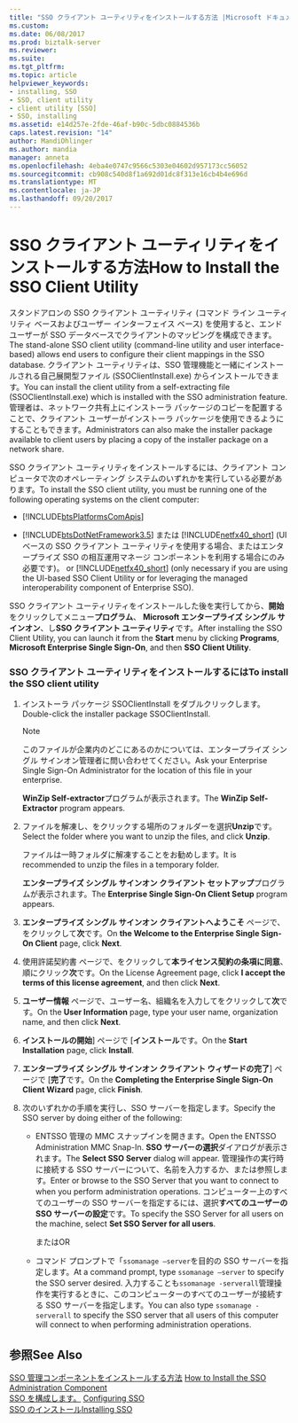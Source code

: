 ```yaml
---
title: "SSO クライアント ユーティリティをインストールする方法 |Microsoft ドキュメント"
ms.custom: 
ms.date: 06/08/2017
ms.prod: biztalk-server
ms.reviewer: 
ms.suite: 
ms.tgt_pltfrm: 
ms.topic: article
helpviewer_keywords:
- installing, SSO
- SSO, client utility
- client utility [SSO]
- SSO, installing
ms.assetid: e14d257e-2fde-46af-b90c-5dbc0884536b
caps.latest.revision: "14"
author: MandiOhlinger
ms.author: mandia
manager: anneta
ms.openlocfilehash: 4eba4e0747c9566c5303e04602d957173cc56052
ms.sourcegitcommit: cb908c540d8f1a692d01dc8f313e16cb4b4e696d
ms.translationtype: MT
ms.contentlocale: ja-JP
ms.lasthandoff: 09/20/2017
---
```

# <a name="how-to-install-the-sso-client-utility"></a><span data-ttu-id="1b241-102">SSO クライアント ユーティリティをインストールする方法</span><span class="sxs-lookup"><span data-stu-id="1b241-102">How to Install the SSO Client Utility</span></span>
<span data-ttu-id="1b241-103">スタンドアロンの SSO クライアント ユーティリティ (コマンド ライン ユーティリティ ベースおよびユーザー インターフェイス ベース) を使用すると、エンド ユーザーが SSO データベースでクライアントのマッピングを構成できます。</span><span class="sxs-lookup"><span data-stu-id="1b241-103">The stand-alone SSO client utility (command-line utility and user interface-based) allows end users to configure their client mappings in the SSO database.</span></span> <span data-ttu-id="1b241-104">クライアント ユーティリティは、SSO 管理機能と一緒にインストールされる自己展開型ファイル (SSOClientInstall.exe) からインストールできます。</span><span class="sxs-lookup"><span data-stu-id="1b241-104">You can install the client utility from a self-extracting file (SSOClientInstall.exe) which is installed with the SSO administration feature.</span></span> <span data-ttu-id="1b241-105">管理者は、ネットワーク共有上にインストーラ パッケージのコピーを配置することで、クライアント ユーザーがインストーラ パッケージを使用できるようにすることもできます。</span><span class="sxs-lookup"><span data-stu-id="1b241-105">Administrators can also make the installer package available to client users by placing a copy of the installer package on a network share.</span></span>  
  
 <span data-ttu-id="1b241-106">SSO クライアント ユーティリティをインストールするには、クライアント コンピュータで次のオペレーティング システムのいずれかを実行している必要があります。</span><span class="sxs-lookup"><span data-stu-id="1b241-106">To install the SSO client utility, you must be running one of the following operating systems on the client computer:</span></span>  
  
-   [!INCLUDE[btsPlatformsComApis](../includes/btsplatformscomapis-md.md)]  
  
-   [!INCLUDE[btsDotNetFramework3.5](../includes/btsdotnetframework3-5-md.md)]<span data-ttu-id="1b241-107"> または [!INCLUDE[netfx40_short](../includes/netfx40-short-md.md)] (UI ベースの SSO クライアント ユーティリティを使用する場合、またはエンタープライズ SSO の相互運用マネージ コンポーネントを利用する場合にのみ必要です)。</span><span class="sxs-lookup"><span data-stu-id="1b241-107"> or [!INCLUDE[netfx40_short](../includes/netfx40-short-md.md)] (only necessary if you are using the UI-based SSO Client Utility or for leveraging the managed interoperability component of Enterprise SSO).</span></span>  
  
 <span data-ttu-id="1b241-108">SSO クライアント ユーティリティをインストールした後を実行してから、**開始** をクリックしてメニュー**プログラム**、 **Microsoft エンタープライズ シングル サインオン**、し**SSO クライアント ユーティリティ**です。</span><span class="sxs-lookup"><span data-stu-id="1b241-108">After installing the SSO Client Utility, you can launch it from the **Start** menu by clicking **Programs**, **Microsoft Enterprise Single Sign-On**, and then **SSO Client Utility**.</span></span>  
  
### <a name="to-install-the-sso-client-utility"></a><span data-ttu-id="1b241-109">SSO クライアント ユーティリティをインストールするには</span><span class="sxs-lookup"><span data-stu-id="1b241-109">To install the SSO client utility</span></span>  
  
1.  <span data-ttu-id="1b241-110">インストーラ パッケージ SSOClientInstall をダブルクリックします。</span><span class="sxs-lookup"><span data-stu-id="1b241-110">Double-click the installer package SSOClientInstall.</span></span>  
  
    > [!NOTE]
    >  <span data-ttu-id="1b241-111">このファイルが企業内のどこにあるのかについては、エンタープライズ シングル サインオン管理者に問い合わせてください。</span><span class="sxs-lookup"><span data-stu-id="1b241-111">Ask your Enterprise Single Sign-On Administrator for the location of this file in your enterprise.</span></span>  
  
     <span data-ttu-id="1b241-112">**WinZip Self-extractor**プログラムが表示されます。</span><span class="sxs-lookup"><span data-stu-id="1b241-112">The **WinZip Self-Extractor** program appears.</span></span>  
  
2.  <span data-ttu-id="1b241-113">ファイルを解凍し、をクリックする場所のフォルダーを選択**Unzip**です。</span><span class="sxs-lookup"><span data-stu-id="1b241-113">Select the folder where you want to unzip the files, and click **Unzip**.</span></span>  
  
     <span data-ttu-id="1b241-114">ファイルは一時フォルダに解凍することをお勧めします。</span><span class="sxs-lookup"><span data-stu-id="1b241-114">It is recommended to unzip the files in a temporary folder.</span></span>  
  
     <span data-ttu-id="1b241-115">**エンタープライズ シングル サインオン クライアント セットアップ**プログラムが表示されます。</span><span class="sxs-lookup"><span data-stu-id="1b241-115">The **Enterprise Single Sign-On Client Setup** program appears.</span></span>  
  
3.  <span data-ttu-id="1b241-116">**エンタープライズ シングル サインオン クライアントへようこそ**  ページで、をクリックして**次**です。</span><span class="sxs-lookup"><span data-stu-id="1b241-116">On **the Welcome to the Enterprise Single Sign-On Client** page, click **Next**.</span></span>  
  
4.  <span data-ttu-id="1b241-117">使用許諾契約書 ページで、をクリックして**本ライセンス契約の条項に同意**、順にクリック**次**です。</span><span class="sxs-lookup"><span data-stu-id="1b241-117">On the License Agreement page, click **I accept the terms of this license agreement**, and then click **Next**.</span></span>  
  
5.  <span data-ttu-id="1b241-118">**ユーザー情報** ページで、ユーザー名、組織名を入力してをクリックして**次**です。</span><span class="sxs-lookup"><span data-stu-id="1b241-118">On the **User Information** page, type your user name, organization name, and then click **Next**.</span></span>  
  
6.  <span data-ttu-id="1b241-119">**インストールの開始**] ページで [**インストール**です。</span><span class="sxs-lookup"><span data-stu-id="1b241-119">On the **Start Installation** page, click **Install**.</span></span>  
  
7.  <span data-ttu-id="1b241-120">**エンタープライズ シングル サインオン クライアント ウィザードの完了**] ページで [**完了**です。</span><span class="sxs-lookup"><span data-stu-id="1b241-120">On the **Completing the Enterprise Single Sign-On Client Wizard** page, click **Finish**.</span></span>  
  
8.  <span data-ttu-id="1b241-121">次のいずれかの手順を実行し、SSO サーバーを指定します。</span><span class="sxs-lookup"><span data-stu-id="1b241-121">Specify the SSO server by doing either of the following:</span></span>  
  
    -   <span data-ttu-id="1b241-122">ENTSSO 管理の MMC スナップインを開きます。</span><span class="sxs-lookup"><span data-stu-id="1b241-122">Open the ENTSSO Administration MMC Snap-In.</span></span> <span data-ttu-id="1b241-123">**SSO サーバーの選択**ダイアログが表示されます。</span><span class="sxs-lookup"><span data-stu-id="1b241-123">The **Select SSO Server** dialog will appear.</span></span> <span data-ttu-id="1b241-124">管理操作の実行時に接続する SSO サーバーについて、名前を入力するか、または参照します。</span><span class="sxs-lookup"><span data-stu-id="1b241-124">Enter or browse to the SSO Server that you want to connect to when you perform administration operations.</span></span> <span data-ttu-id="1b241-125">コンピューター上のすべてのユーザーの SSO サーバーを指定するには、選択**すべてのユーザーの SSO サーバーの設定**です。</span><span class="sxs-lookup"><span data-stu-id="1b241-125">To specify the SSO Server for all users on the machine, select **Set SSO Server for all users**.</span></span>  
  
         <span data-ttu-id="1b241-126">または</span><span class="sxs-lookup"><span data-stu-id="1b241-126">OR</span></span>  
  
    -   <span data-ttu-id="1b241-127">コマンド プロンプトで「`ssomanage –server`を目的の SSO サーバーを指定します。</span><span class="sxs-lookup"><span data-stu-id="1b241-127">At a command prompt, type `ssomanage –server` to specify the SSO server desired.</span></span> <span data-ttu-id="1b241-128">入力することも`ssomanage -serverall`管理操作を実行するときに、このコンピューターのすべてのユーザーが接続する SSO サーバーを指定します。</span><span class="sxs-lookup"><span data-stu-id="1b241-128">You can also type `ssomanage -serverall` to specify the SSO server that all users of this computer will connect to when performing administration operations.</span></span>  
  
## <a name="see-also"></a><span data-ttu-id="1b241-129">参照</span><span class="sxs-lookup"><span data-stu-id="1b241-129">See Also</span></span>  
 <span data-ttu-id="1b241-130">[SSO 管理コンポーネントをインストールする方法](../core/how-to-install-the-sso-administration-component.md) </span><span class="sxs-lookup"><span data-stu-id="1b241-130">[How to Install the SSO Administration Component](../core/how-to-install-the-sso-administration-component.md) </span></span>  
 <span data-ttu-id="1b241-131">[SSO を構成します。](../core/configuring-sso.md) </span><span class="sxs-lookup"><span data-stu-id="1b241-131">[Configuring SSO](../core/configuring-sso.md) </span></span>  
 [<span data-ttu-id="1b241-132">SSO のインストール</span><span class="sxs-lookup"><span data-stu-id="1b241-132">Installing SSO</span></span>](../core/installing-sso.md)